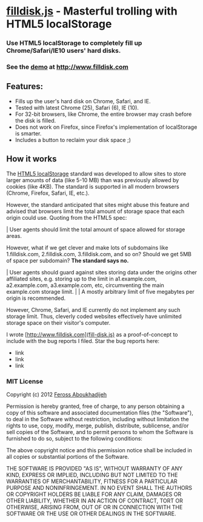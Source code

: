 # [filldisk.js](http://www.filldisk.com) - Masterful trolling with HTML5 localStorage

### Use HTML5 localStorage to completely fill up Chrome/Safari/IE10 users' hard disks.

### See the [demo](http://www.filldisk.com) at http://www.filldisk.com

## Features:

- Fills up the user's hard disk on Chrome, Safari, and IE.
- Tested with latest Chrome (25), Safari (6), IE (10).
- For 32-bit browsers, like Chrome, the entire browser may crash before the disk is filled.
- Does not work on Firefox, since Firefox's implementation of localStorage is smarter.
- Includes a button to reclaim your disk space ;)

## How it works

The [HTML5 localStorage](http://www.w3.org/TR/webstorage/) standard was developed to allow sites to store larger amounts of data (like 5-10 MB) than was previously allowed by cookies (like 4KB). The standard is supported in all modern browsers (Chrome, Firefox, Safari, IE, etc.).

However, the standard anticipated that sites might abuse this feature and advised that browsers limit the total amount of storage space that each origin could use. Quoting from the HTML5 spec:

| User agents should limit the total amount of space allowed for storage areas.

However, what if we get clever and make lots of subdomains like 1.filldisk.com, 2.filldisk.com, 3.filldisk.com, and so on? Should we get 5MB of space per subdomain? **The standard says no.**

| User agents should guard against sites storing data under the origins other affiliated sites, e.g. storing up to the limit in a1.example.com, a2.example.com, a3.example.com, etc, circumventing the main example.com storage limit.
|
| A mostly arbitrary limit of five megabytes per origin is recommended.

However, Chrome, Safari, and IE currently do not implement any such storage limit. Thus, cleverly coded websites effectively have unlimited storage space on their visitor's computer.

I wrote [http://www.filldisk.com](fill-disk.js) as a proof-of-concept to include with the bug reports I filed. Star the bug reports here:

- link
- link
- link


### MIT License

Copyright (c) 2012 [Feross Aboukhadijeh](http://feross.org)

Permission is hereby granted, free of charge, to any person obtaining a copy of this software and associated documentation files (the "Software"), to deal in the Software without restriction, including without limitation the rights to use, copy, modify, merge, publish, distribute, sublicense, and/or sell copies of the Software, and to permit persons to whom the Software is furnished to do so, subject to the following conditions:

The above copyright notice and this permission notice shall be included in all copies or substantial portions of the Software.

THE SOFTWARE IS PROVIDED "AS IS", WITHOUT WARRANTY OF ANY KIND, EXPRESS OR IMPLIED, INCLUDING BUT NOT LIMITED TO THE WARRANTIES OF MERCHANTABILITY, FITNESS FOR A PARTICULAR PURPOSE AND NONINFRINGEMENT. IN NO EVENT SHALL THE AUTHORS OR COPYRIGHT HOLDERS BE LIABLE FOR ANY CLAIM, DAMAGES OR OTHER LIABILITY, WHETHER IN AN ACTION OF CONTRACT, TORT OR OTHERWISE, ARISING FROM, OUT OF OR IN CONNECTION WITH THE SOFTWARE OR THE USE OR OTHER DEALINGS IN THE SOFTWARE.